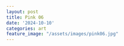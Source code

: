 ```yaml
---
layout: post
title: Pink 06
date: '2024-10-10'
categories: art
feature_image: "/assets/images/pink06.jpg"
---
```

